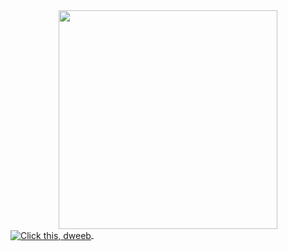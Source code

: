 <div id="header" align="center">
  <img src="https://media.tenor.com/dGYdCq9H6O4AAAAd/cat-kitty.gif" width="350"/>
</div>
<a href="https://www.youtube.com/watch?v=UHKHPybcLuc">
    <img src="https://img.shields.io/badge/YouTube-red?style=for-the-badge&logo=youtube&logoColor=white" alt="Click this, dweeb" align="center"/>
</a>
<img src="https://komarev.com/ghpvc/?username=SomeButters&style=flat-square&color=blue" alt="" align="center"/>
